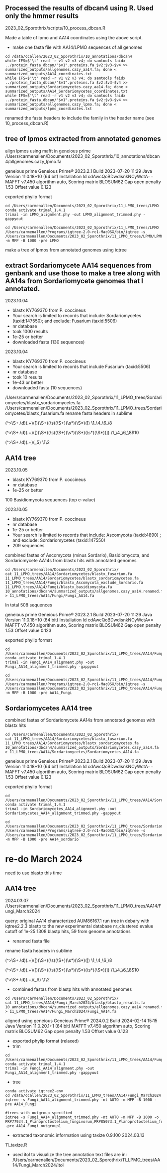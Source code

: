 


## Processed the results of dbcan4 using R.  Used only the hmmer results 

2023_02_Sporothrix/scripts/10_process_dbcan.R

Made a table of lpmo and AA14 coordinates using the above script.


* make one fasta file with AA14/LPMO sequences of all genomes
```
cd /data/ccallen/2023_02_Sporothrix/10_annotations/dbcan4
while IFS=$'\t' read -r v1 v2 v3 v4; do samtools faidx ../protein_fasta_dbcan/"$v1".proteins.fa $v2:$v3-$v4 >> summarized_outputs/allgenomes.cazy_aa14.fa; done < summarized_outputs/AA14_coordinates.txt
while IFS=$'\t' read -r v1 v2 v3 v4; do samtools faidx ../protein_fasta_dbcan/"$v1".proteins.fa $v2:$v3-$v4 >> summarized_outputs/Sordariomycetes.cazy_aa14.fa; done < summarized_outputs/AA14_Sordariomycetes_coordinates.txt
while IFS=$'\t' read -r v1 v2 v3 v4; do samtools faidx ../protein_fasta_dbcan/"$v1".proteins.fa $v2:$v3-$v4 >> summarized_outputs/allgenomes.cazy_lpmo.fa; done < summarized_outputs/lpmo_coordinates.txt
```

renamed the fasta headers to include the family in the header name (see 10_process_dbcan.R)

## tree of lpmos extracted from annotated genomes

align lpmos using mafft in geneious prime
/Users/carmenallen/Documents/2023_02_Sporothrix/10_annotations/dbcan4/allgenomes.cazy_lpmo.fa

geneious prime Geneious Prime® 2023.2.1 Build 2023-07-20 11:29 Java Version 11.0.18+10 (64 bit) Installation Id cdAwcQoBDwdisnkNCyWctA==
MAFFT v7.450 algorithm auto, Scoring matrix BLOSUM62 Gap open penalty 1.53 Offset value 0.123

exported phylip format

```
cd /Users/carmenallen/Documents/2023_02_Sporothrix/11_LPMO_trees/LPMO
conda activate trimal_1.4.1 
trimal -in LPMO_alignment.phy -out LPMO_alignment_trimmed.phy -gappyout

cd /Users/carmenallen/Documents/2023_02_Sporothrix/11_LPMO_trees/LPMO
/Users/carmenallen/Programs/iqtree-2.0-rc1-MacOSX/bin/iqtree -s /Users/carmenallen/Documents/2023_02_Sporothrix/11_LPMO_trees/LPMO/LPMO_alignment_trimmed.phy -m MFP -B 1000 -pre LPMO
```

make a tree of lpmos from annotated genomes using iqtree

## extract Sordariomycete AA14 sequences from genbank and use those to make a tree along with AA14s from Sordariomycete genomes that I annotated.

2023.10.04
* blastx KY769370 from P. coccineus
* Your search is limited to records that include: Sordariomycetes (taxid:147550); and exclude: Fusarium (taxid:5506)
* nr database
* took 1000 results
* 1e-25 or better
* downloaded fasta (130 sequences)

2023.10.04
* blastx KY769370 from P. coccineus
* Your search is limited to records that include Fusarium (taxid:5506)
* nr database
* took 10 results
* 1e-43 or better
* downloaded fasta (10 sequences)

/Users/carmenallen/Documents/2023_02_Sporothrix/11_LPMO_trees/Sordariomycetes/blastx_sordariomycetes.fa
/Users/carmenallen/Documents/2023_02_Sporothrix/11_LPMO_trees/Sordariomycetes/blastx_fusarium.fa
rename fasta headers in sublime

(^>\S+\.\d)(.+)(\[)(\S+)(\s)(\S+)(\s*)(\S*)(\])
\1_\4_\6_\8

(^>\S+\.\d)(.+)(\[)(\S+)(\s)(\S+)(\s*)(\S*)(\s*)(\S*)(\])
\1_\4_\6_\8$10

(^>\S+\.\d)(.+)(\_$)
\1\2


## AA14 tree

2023.10.05
* blastx KY769370 from P. coccineus
* nr database
* 1e-25 or better

100 Basidiomycota sequences (top e-value)

2023.10.05
* blastx KY769370 from P. coccineus
* nr database
* 1e-25 or better
* Your search is limited to records that include: Ascomycota (taxid:4890) ; and exclude: Sordariomycetes (taxid:147550)
* 209 sequences

combined fastas of Ascomycota (minus Sordario), Basidiomycota, and Sordariomycete AA14s from blastx hits with annotated genomes

```
cd /Users/carmenallen/Documents/2023_02_Sporothrix/
cat 11_LPMO_trees/AA14/Sordariomycetes/blastx_fusarium.fa 11_LPMO_trees/AA14/Sordariomycetes/blastx_sordariomycetes.fa 11_LPMO_trees/AA14/Fungi/blastx_Ascomycota_exclude_Sordario.fa 11_LPMO_trees/AA14/Fungi/blastx_basidiomycota.fa 10_annotations/dbcan4/summarized_outputs/allgenomes.cazy_aa14.renamed.fa > 11_LPMO_trees/AA14/Fungi/Fungi_AA14.fa
```
In total 508 sequences

geneious prime Geneious Prime® 2023.2.1 Build 2023-07-20 11:29 Java Version 11.0.18+10 (64 bit) Installation Id cdAwcQoBDwdisnkNCyWctA==
MAFFT v7.450 algorithm auto, Scoring matrix BLOSUM62 Gap open penalty 1.53 Offset value 0.123

exported phylip format

```
cd /Users/carmenallen/Documents/2023_02_Sporothrix/11_LPMO_trees/AA14/Fungi
conda activate trimal_1.4.1 
trimal -in Fungi_AA14_alignment.phy -out Fungi_AA14_alignment_trimmed.phy -gappyout

cd /Users/carmenallen/Documents/2023_02_Sporothrix/11_LPMO_trees/AA14/Fungi
/Users/carmenallen/Programs/iqtree-2.0-rc1-MacOSX/bin/iqtree -s /Users/carmenallen/Documents/2023_02_Sporothrix/11_LPMO_trees/AA14/Fungi/Fungi_AA14_alignment_trimmed.phy -m MFP -B 1000 -pre AA14_Fungi
```


## Sordariomycetes AA14 tree

combined fastas of Sordariomycete AA14s from annotated genomes with blastx hits

```
cd /Users/carmenallen/Documents/2023_02_Sporothrix/
cat 11_LPMO_trees/AA14/Sordariomycetes/blastx_fusarium.fa 11_LPMO_trees/AA14/Sordariomycetes/blastx_sordariomycetes.fa 10_annotations/dbcan4/summarized_outputs/Sordariomycetes.cazy_aa14.fa > 11_LPMO_trees/AA14/Sordariomycetes/Sordariomycetes_AA14.fa
```

geneious prime Geneious Prime® 2023.2.1 Build 2023-07-20 11:29 Java Version 11.0.18+10 (64 bit) Installation Id cdAwcQoBDwdisnkNCyWctA==
MAFFT v7.450 algorithm auto, Scoring matrix BLOSUM62 Gap open penalty 1.53 Offset value 0.123

exported phylip format


```
cd /Users/carmenallen/Documents/2023_02_Sporothrix/11_LPMO_trees/AA14/Sordariomycetes
conda activate trimal_1.4.1 
trimal -in Sordariomycetes_AA14_alignment.phy -out Sordariomycetes_AA14_alignment_trimmed.phy -gappyout

cd /Users/carmenallen/Documents/2023_02_Sporothrix/11_LPMO_trees/Sordariomycetes
/Users/carmenallen/Programs/iqtree-2.0-rc1-MacOSX/bin/iqtree -s /Users/carmenallen/Documents/2023_02_Sporothrix/11_LPMO_trees/Sordariomycetes/Sordariomycetes_AA14_alignment_trimmed.phy -m MFP -B 1000 -pre AA14_sordario
```


# re-do March 2024
need to use blastp this time


## AA14 tree

2024.03.07
/Users/carmenallen/Documents/2023_02_Sporothrix/11_LPMO_trees/AA14/Fungi_March2024

query: original AA14 characterized AUM86167.1
run tree in debary with iqtree2.2.3
blastp to the new experimental database nr_clustered
evalue cutoff of 1e-25
1308 blastp hits, 59 from genome annotations


* renamed fasta file 

rename fasta headers in sublime

(^>\S+\.\d)(.+)(\[)(\S+)(\s)(\S+)(\s*)(\S*)(\])
\1_\4_\6_\8

(^>\S+\.\d)(.+)(\[)(\S+)(\s)(\S+)(\s*)(\S*)(\s*)(\S*)(\])
\1_\4_\6_\8$10

(^>\S+\.\d)(.+)(\_$)
\1\2


* combined fastas from blastp hits with annotated genomes

```
cd /Users/carmenallen/Documents/2023_02_Sporothrix/
cat 11_LPMO_trees/AA14/Fungi_March2024/blastp/blastp_results.fa 10_annotations/dbcan4/summarized_outputs/allgenomes.cazy_aa14.renamed.fa > 11_LPMO_trees/AA14/Fungi_March2024/Fungi_AA14.fa
```

aligned using geneious
Geneious Prime® 2024.0.2 Build 2024-02-14 15:15 Java Version 11.0.20.1+1 (64 bit)
MAFFT v7.450 algorithm auto, Scoring matrix BLOSUM62 Gap open penalty 1.53 Offset value 0.123

* exported phylip format (relaxed)
* trim

```
cd /Users/carmenallen/Documents/2023_02_Sporothrix/11_LPMO_trees/AA14/Fungi_March2024
conda activate trimal_1.4.1 
trimal -in Fungi_AA14_alignment.phy -out Fungi_AA14_alignment_trimmed.phy -gappyout

```
* tree
```
conda activate iqtree2-env
cd /data/ccallen/2023_02_Sporothrix/11_LPMO_trees/AA14/Fungi_March2024
iqtree -s Fungi_AA14_alignment_trimmed.phy -nt AUTO -m MFP -B 1000 -pre AA14_Fungi

#trees with outgroup specified
iqtree -s Fungi_AA14_alignment_trimmed.phy -nt AUTO -m MFP -B 1000 -o PRP77934.1_Planoprotostelium_fungivorum,PRP85073.1_Planoprotostelium_fungivorum,PRP85061.1_Planoprotostelium_fungivorum,PRP85059.1_Planoprotostelium_fungivorum -pre AA14_Fungi_outgroup1
````

* extracted taxonomic information using taxize 0.9.100
2024.03.13

11_taxize.R

* used itol to visualize the tree
annotation text files are in:
/Users/carmenallen/Documents/2023_02_Sporothrix/11_LPMO_trees/AA14/Fungi_March2024/itol 
